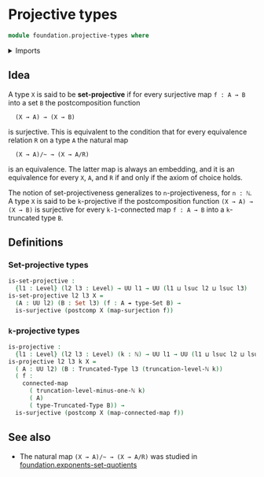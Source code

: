 # Projective types

```agda
module foundation.projective-types where
```

<details><summary>Imports</summary>

```agda
open import elementary-number-theory.natural-numbers

open import foundation.connected-maps
open import foundation.surjective-maps
open import foundation.truncation-levels
open import foundation.universe-levels

open import foundation-core.function-types
open import foundation-core.sets
open import foundation-core.truncated-types
```

</details>

## Idea

A type `X` is said to be **set-projective** if for every surjective map
`f : A → B` into a set `B` the postcomposition function

```text
  (X → A) → (X → B)
```

is surjective. This is equivalent to the condition that for every equivalence
relation `R` on a type `A` the natural map

```text
  (X → A)/~ → (X → A/R)
```

is an equivalence. The latter map is always an embedding, and it is an
equivalence for every `X`, `A`, and `R` if and only if the axiom of choice
holds.

The notion of set-projectiveness generalizes to `n`-projectiveness, for `n : ℕ`.
A type `X` is said to be `k`-projective if the postcomposition function
`(X → A) → (X → B)` is surjective for every `k-1`-connected map `f : A → B` into
a `k`-truncated type `B`.

## Definitions

### Set-projective types

```agda
is-set-projective :
  {l1 : Level} (l2 l3 : Level) → UU l1 → UU (l1 ⊔ lsuc l2 ⊔ lsuc l3)
is-set-projective l2 l3 X =
  (A : UU l2) (B : Set l3) (f : A ↠ type-Set B) →
  is-surjective (postcomp X (map-surjection f))
```

### `k`-projective types

```agda
is-projective :
  {l1 : Level} (l2 l3 : Level) (k : ℕ) → UU l1 → UU (l1 ⊔ lsuc l2 ⊔ lsuc l3)
is-projective l2 l3 k X =
  ( A : UU l2) (B : Truncated-Type l3 (truncation-level-ℕ k))
  ( f :
    connected-map
      ( truncation-level-minus-one-ℕ k)
      ( A)
      ( type-Truncated-Type B)) →
  is-surjective (postcomp X (map-connected-map f))
```

## See also

- The natural map `(X → A)/~ → (X → A/R)` was studied in
  [foundation.exponents-set-quotients](foundation.exponents-set-quotients.md)
